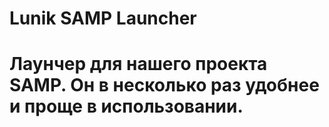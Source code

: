 <h1>Lunik SAMP Launcher</h1>
<h1>Лаунчер для нашего проекта SAMP. Он в несколько раз удобнее и проще в использовании.</h1>
